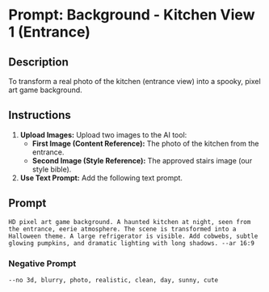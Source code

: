 # Prompt: Background - Kitchen View 1 (Entrance)

## Description
To transform a real photo of the kitchen (entrance view) into a spooky, pixel art game background.

## Instructions

1.  **Upload Images:** Upload two images to the AI tool:
    *   **First Image (Content Reference):** The photo of the kitchen from the entrance.
    *   **Second Image (Style Reference):** The approved stairs image (our style bible).
2.  **Use Text Prompt:** Add the following text prompt.

## Prompt

```
HD pixel art game background. A haunted kitchen at night, seen from the entrance, eerie atmosphere. The scene is transformed into a Halloween theme. A large refrigerator is visible. Add cobwebs, subtle glowing pumpkins, and dramatic lighting with long shadows. --ar 16:9
```

### Negative Prompt

```
--no 3d, blurry, photo, realistic, clean, day, sunny, cute
```
